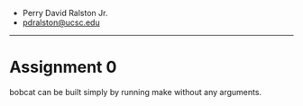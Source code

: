 - Perry David Ralston Jr.
- pdralston@ucsc.edu
---

# Assignment 0

bobcat can be built simply by running make without any arguments. 
